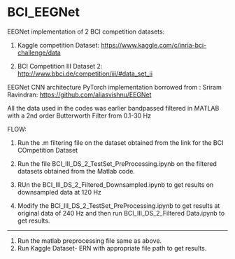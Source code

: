 # BCI_EEGNet
EEGNet implementation of 2 BCI competition datasets:

1) Kaggle competition Dataset: https://www.kaggle.com/c/inria-bci-challenge/data

2) BCI Competition III Dataset 2: http://www.bbci.de/competition/iii/#data_set_ii 


EEGNet CNN architecture PyTorch implementation borrowed from : Sriram Ravindran: https://github.com/aliasvishnu/EEGNet

All the data used in the codes was earlier bandpassed filtered in MATLAB with a 2nd order Butterworth Filter from 0.1-30 Hz

FLOW: 
1) Run the .m filtering file on the dataset obtained from the link for the BCI COmpetition Dataset
2) Run the file BCI_III_DS_2_TestSet_PreProcessing.ipynb on the filtered datasets obtained from the Matlab code.

3) RUn the BCI_III_DS_2_Filtered_Downsampled.ipynb to get results on downsampled data at 120 Hz

4) Modify the BCI_III_DS_2_TestSet_PreProcessing.ipynb to get results at original data of 240 Hz and then run BCI_III_DS_2_Filtered Data.ipynb to get results.

----

1) Run the matlab preprocessing file same as above.
2) Run Kaggle Dataset- ERN with appropriate file path to get results.

